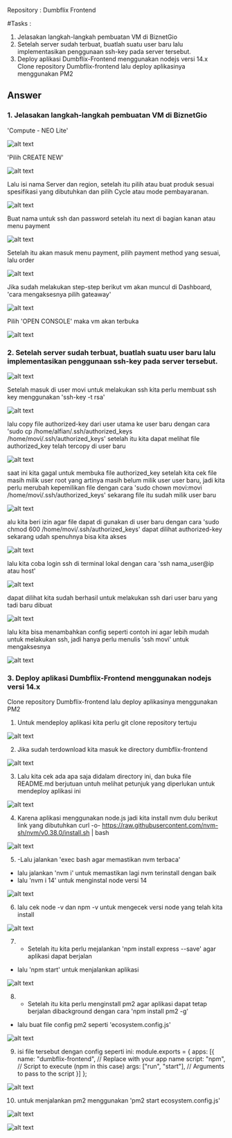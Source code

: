 Repository :
Dumbflix Frontend

#Tasks :

1. Jelasakan langkah-langkah pembuatan VM di BiznetGio
2. Setelah server sudah terbuat, buatlah suatu user baru lalu implementasikan penggunaan ssh-key pada server tersebut.
3. Deploy aplikasi Dumbflix-Frontend menggunakan nodejs versi 14.x
Clone repository Dumbflix-frontend lalu deploy aplikasinya menggunakan PM2

## Answer

### 1. Jelasakan langkah-langkah pembuatan VM di BiznetGio

'Compute - NEO Lite'

![alt text](https://github.com/aanalff/photo-s2---1/blob/main/Compute%20-%20NEO%20Lite.jpeg?raw=true)

'Pilih CREATE NEW'

![alt text](https://github.com/aanalff/photo-s2---1/blob/main/Pilih%20CREATE%20NEW.jpeg?raw=true)

Lalu isi nama Server dan region, setelah itu pilih atau buat produk sesuai spesifikasi yang dibutuhkan dan pilih Cycle atau mode pembayaranan.

![alt text](https://github.com/aanalff/photo-s2---1/blob/main/Lalu%20isi%20nama%20Server%20dan%20region%2C%20setelah%20itu%20pilih%20atau%20buat%20produk%20sesuai%20spesifikasi%20yang%20dibutuhkan%20dan%20pilih%20Cycle%20atau%20mode%20pembayaranan..jpeg?raw=true)

Buat nama untuk ssh dan password setelah itu next di bagian kanan atau menu payment

![alt text](https://github.com/aanalff/photo-s2---1/blob/main/Buat%20nama%20untuk%20ssh%20dan%20password%20setelah%20itu%20next%20di%20bagian%20kanan%20atau%20menu%20payment.jpeg?raw=true)

Setelah itu akan masuk menu payment, pilih payment method yang sesuai, lalu order

![alt text](https://github.com/aanalff/photo-s2---1/blob/main/Setelah%20itu%20akan%20masuk%20menu%20payment%2C%20pilih%20payment%20method%20yang%20sesuai%2C%20lalu%20order.jpeg?raw=true)

Jika sudah melakukan step-step berikut vm akan muncul di Dashboard, 'cara mengaksesnya pilih gateaway'

![alt text](https://github.com/aanalff/photo-s2---1/blob/main/Jika%20sudah%20melakukan%20step-step%20berikut%20vm%20akan%20muncul%20di%20Dashboard%2C%20'cara%20mengaksesnya%20pilih%20gateaway'.jpeg?raw=true)

Pilih 'OPEN CONSOLE'  maka vm akan terbuka

![alt text](https://github.com/aanalff/photo-s2---1/blob/main/Pilih%20'OPEN%20CONSOLE'%20%20maka%20vm%20akan%20terbuka.jpeg?raw=true)

### 2. Setelah server sudah terbuat, buatlah suatu user baru lalu implementasikan penggunaan ssh-key pada server tersebut.

![alt text](https://github.com/aanalff/p1/blob/main/1.%20-%20Berikut%20cara%20m.jpeg?raw=true)

Setelah masuk di user movi untuk melakukan ssh kita perlu membuat ssh key menggunakan 'ssh-key -t rsa'

![alt text](https://github.com/aanalff/p1/blob/main/2.%20Setelah%20masuk%20di%20user%20movi%20untuk%20melakukan%20ssh%20kita%20perlu%20membuat%20ssh%20key%20menggunakan%20'ssh-key%20-t%20rsa'.jpeg?raw=true)

lalu copy file authorized-key dari user utama ke user baru dengan cara 'sudo cp /home/alfian/.ssh/authorized_keys /home/movi/.ssh/authorized_keys' setelah itu kita dapat melihat file authorized_key telah tercopy di user baru

![alt text](https://github.com/aanalff/p1/blob/main/3.%20lalu%20copy%20file%20authorized-key.jpeg?raw=true)

saat ini kita gagal untuk membuka file authorized_key setelah kita cek file masih milik user root yang artinya masih belum milik user user baru, jadi kita perlu merubah kepemilikan file dengan cara 'sudo chown movi:movi /home/movi/.ssh/authorized_keys' sekarang file itu sudah milik user baru

![alt text](https://github.com/aanalff/p1/blob/main/4.%20saat%20ini%20kita%20gagal%20.jpeg?raw=true)

alu kita beri izin agar file dapat di gunakan di user baru dengan cara 'sudo chmod 600 /home/movi/.ssh/authorized_keys' dapat dilihat authorized-key sekarang udah spenuhnya bisa kita akses

![alt text](https://github.com/aanalff/p1/blob/main/5.%20lalu%20kita%20beri%20izin%20aga.jpeg?raw=true)

lalu kita coba login ssh di terminal lokal dengan cara 'ssh nama_user@ip atau host'

![alt text](https://github.com/aanalff/p1/blob/main/6.%20lalu%20kita%20coba%20login.jpeg?raw=true)

dapat dilihat kita sudah berhasil untuk melakukan ssh dari user baru yang tadi baru dibuat

![alt text](https://github.com/aanalff/p1/blob/main/7.%20Dapat%20dilihat%20kita%20sudah%20berhasil%20untuk%20.jpeg?raw=true)

lalu kita bisa menambahkan config seperti contoh ini agar lebih mudah untuk melakukan ssh, jadi hanya perlu menulis 'ssh movi' untuk mengaksesnya

![alt text](https://github.com/aanalff/p1/blob/main/8.%20lalu%20kita%20bisa%20menambahkan%20config%20seperti%20contoh%20ini%20agar%20lebih%20mudah.jpeg?raw=true)



### 3. Deploy aplikasi Dumbflix-Frontend menggunakan nodejs versi 14.x
Clone repository Dumbflix-frontend lalu deploy aplikasinya menggunakan PM2

1. Untuk mendeploy aplikasi kita perlu git clone repository tertuju

![alt text](https://github.com/aanalff/p1/blob/main/a1.%20Untuk%20mendeploy%20aplikasi%20kita%20perlu%20git%20clone%20repository%20tertuju.jpeg?raw=true)

2. Jika sudah terdownload kita masuk ke directory dumbflix-frontend

![alt text](https://github.com/aanalff/p1/blob/main/a2.%20Jika%20sudah%20terdownload%20kita%20masuk%20ke%20directory%20dumbflix-frontend.jpeg?raw=true)

3. Lalu kita cek ada apa saja didalam directory ini, dan buka file README.md berjutuan untuh melihat petunjuk yang diperlukan untuk mendeploy aplikasi ini

![alt text](https://github.com/aanalff/p1/blob/main/a3.%20Lalu%20kita%20cek%20ada%20apa%20saja%20didalam%20directory%20ini%2C%20dan%20bu.jpeg?raw=true)

4. Karena aplikasi menggunakan node.js jadi kita install nvm dulu berikut link yang dibutuhkan  curl -o- https://raw.githubusercontent.com/nvm-sh/nvm/v0.38.0/install.sh | bash

![alt text](https://github.com/aanalff/p1/blob/main/a4.%20Karena%20aplikasi%20menggunakan%20node.js%20jadi%20kita%20install%20nvm%20dulu%20berikut%20link%20yang%20dibutuhkan%20%20curl%20.jpeg?raw=true)

5. -Lalu jalankan 'exec bash agar memastikan nvm terbaca'
- lalu jalankan 'nvm i' untuk memastikan lagi nvm terinstall dengan baik
- lalu 'nvm i 14' untuk menginstal node versi 14

![alt text](https://github.com/aanalff/p1/blob/main/a5.%20-Lalu%20jalankan%20'exe.jpeg?raw=true)

6. lalu cek node -v dan npm -v untuk mengecek versi node yang telah kita install

![alt text](https://github.com/aanalff/p1/blob/main/a6.%20lalu%20cek%20node%20-v%20dan%20npm%20-v%20untuk%20mengecek%20versi%20node%20yang%20telah%20kita.jpeg?raw=true)

7. - Setelah itu kita perlu mejalankan 'npm install  express --save' agar aplikasi dapat berjalan
- lalu 'npm start' untuk menjalankan aplikasi

![alt text](https://github.com/aanalff/p1/blob/main/a7.%20-%20Setelah%20itu%20kita%20perlu%20mejal.jpeg?raw=true)

8. -  Setelah itu kita perlu menginstall pm2 agar aplikasi dapat tetap berjalan dibackground dengan cara 'npm install pm2 -g' 
- lalu buat file config pm2 seperti 'ecosystem.config.js'

![alt text](https://github.com/aanalff/p1/blob/main/a8.%20-%20%20Setelah%20itu%20kita%20perlu%20men.jpeg?raw=true)

9. isi file tersebut dengan config seperti ini:
module.exports = {
  apps: [{
    name: "dumbflix-frontend", // Replace with your app name
    script: "npm", // Script to execute (npm in this case)
    args: ["run", "start"], // Arguments to pass to the script
  }]
};

![alt text](https://github.com/aanalff/p1/blob/main/a9.%20isi%20file%20tersebut%20d.jpeg?raw=true)

10. untuk menjalankan pm2 menggunakan 'pm2 start ecosystem.config.js'

![alt text](https://github.com/aanalff/p1/blob/main/a10.%20untuk%20menjalankan.jpeg?raw=true)


![alt text](?raw=true)
